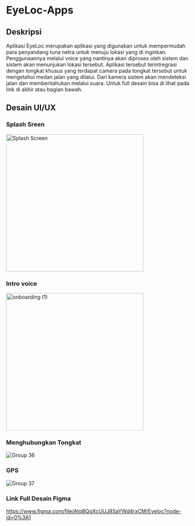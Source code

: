 # EyeLoc-Apps

## Deskripsi
Aplikasi EyeLoc merupakan aplikasi yang digunakan untuk mempermudah para penyandang tuna netra untuk menuju lokasi yang di inginkan. Penggunaannya melalui voice yang nantinya akan diproses oleh sistem dan sistem akan menunjukan lokasi tersebut. Aplikasi tersebut terintregrasi dengan tongkat khusus yang terdapat camera pada tongkat tersebut untuk mengetahui medan jalan yang dilalui. Dari kamera sistem akan mendeteksi jalan dan memberitahukan melalui suara. Untuk full desain bisa di lihat pada link di akhir atau bagian bawah.

## Desain UI/UX

### Splash Sreen
<img width="375" alt="Splash Screen" src="https://user-images.githubusercontent.com/92679271/170699172-4e35a87e-a798-4e9f-9919-f1a6cc79793c.png">

### Intro voice
<img width="375" alt="onboarding (1)" src="https://user-images.githubusercontent.com/92679271/170699378-e7e38386-28da-4a0b-a846-75f7a13ece86.png">

### Menghubungkan Tongkat
![Group 36](https://user-images.githubusercontent.com/92679271/170699741-3f115c3c-1ae5-4a94-9d02-f72f055fabe5.png)

### GPS
![Group 37](https://user-images.githubusercontent.com/92679271/170700097-ca82888e-0659-435e-a541-5c15c7dcfd6f.png)

### Link Full Desain Figma
https://www.figma.com/file/AtqBQgXcUUJ8SaYWd4rxCM/Eyeloc?node-id=0%3A1
